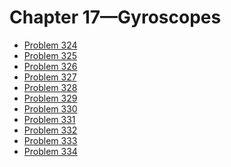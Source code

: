 # Chapter 17—Gyroscopes #

* [Problem 324][]
* [Problem 325][]
* [Problem 326][]
* [Problem 327][]
* [Problem 328][]
* [Problem 329][]
* [Problem 330][]
* [Problem 331][]
* [Problem 332][]
* [Problem 333][]
* [Problem 334][]

[Problem 324]: problem324.html
[Problem 325]: problem325.html
[Problem 326]: problem326.html
[Problem 327]: problem327.html
[Problem 328]: problem328.html
[Problem 329]: problem329.html
[Problem 330]: problem330.html
[Problem 331]: problem331.html
[Problem 332]: problem332.html
[Problem 333]: problem333.html
[Problem 334]: problem334.html
